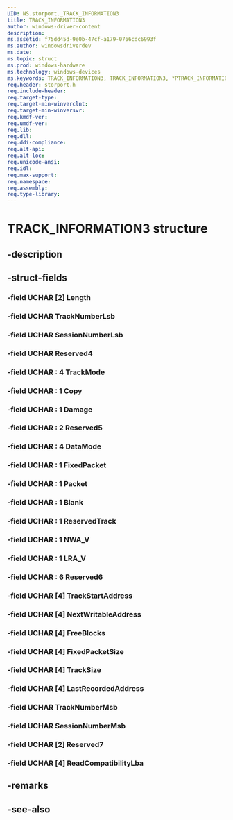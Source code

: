 ```yaml
---
UID: NS.storport._TRACK_INFORMATION3
title: TRACK_INFORMATION3
author: windows-driver-content
description: 
ms.assetid: f75dd45d-9e0b-47cf-a179-0766cdc6993f
ms.author: windowsdriverdev
ms.date: 
ms.topic: struct
ms.prod: windows-hardware
ms.technology: windows-devices
ms.keywords: TRACK_INFORMATION3, TRACK_INFORMATION3, *PTRACK_INFORMATION3
req.header: storport.h
req.include-header:
req.target-type:
req.target-min-winverclnt:
req.target-min-winversvr:
req.kmdf-ver:
req.umdf-ver:
req.lib:
req.dll:
req.ddi-compliance:
req.alt-api:
req.alt-loc:
req.unicode-ansi:
req.idl:
req.max-support:
req.namespace:
req.assembly:
req.type-library:
---
```


# TRACK_INFORMATION3 structure

## -description



## -struct-fields

### -field UCHAR [2] Length			
 	
### -field UCHAR TrackNumberLsb			
 	
### -field UCHAR SessionNumberLsb			
 	
### -field UCHAR Reserved4			
 	
### -field UCHAR  : 4 TrackMode			
 	
### -field UCHAR  : 1 Copy			
 	
### -field UCHAR  : 1 Damage			
 	
### -field UCHAR  : 2 Reserved5			
 	
### -field UCHAR  : 4 DataMode			
 	
### -field UCHAR  : 1 FixedPacket			
 	
### -field UCHAR  : 1 Packet			
 	
### -field UCHAR  : 1 Blank			
 	
### -field UCHAR  : 1 ReservedTrack			
 	
### -field UCHAR  : 1 NWA_V			
 	
### -field UCHAR  : 1 LRA_V			
 	
### -field UCHAR  : 6 Reserved6			
 	
### -field UCHAR [4] TrackStartAddress			
 	
### -field UCHAR [4] NextWritableAddress			
 	
### -field UCHAR [4] FreeBlocks			
 	
### -field UCHAR [4] FixedPacketSize			
 	
### -field UCHAR [4] TrackSize			
 	
### -field UCHAR [4] LastRecordedAddress			
 	
### -field UCHAR TrackNumberMsb			
 	
### -field UCHAR SessionNumberMsb			
 	
### -field UCHAR [2] Reserved7			
 	
### -field UCHAR [4] ReadCompatibilityLba			
 	
## -remarks

## -see-also